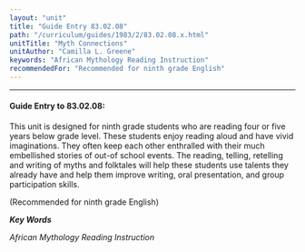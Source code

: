 ```yaml
---
layout: "unit"
title: "Guide Entry 83.02.08"
path: "/curriculum/guides/1983/2/83.02.08.x.html"
unitTitle: "Myth Connections"
unitAuthor: "Camilla L. Greene"
keywords: "African Mythology Reading Instruction"
recommendedFor: "Recommended for ninth grade English"
---
```

<body>
<hr/>
 <h4>
  Guide Entry to 83.02.08:
 </h4>
 This unit is designed for ninth grade students who are reading four or five years below grade level.  These students enjoy reading aloud and have vivid imaginations.  They often keep each other enthralled with their much embellished stories of out-of school events.  The reading, telling, retelling and writing of myths and folktales will help these students use talents they already have and help them improve writing, oral presentation, and group participation skills.
 <p>
  (Recommended for ninth grade English)
 </p>
<p>
  <b>
   <i>
    Key Words
   </i>
  </b>
  <br/>
 </p>
 <p>
  <i>
   African Mythology Reading Instruction
  </i>
 </p>

</body>